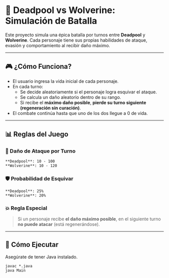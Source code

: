 # 🧠 Deadpool vs Wolverine: Simulación de Batalla

Este proyecto simula una épica batalla por turnos entre **Deadpool** y **Wolverine**. Cada personaje tiene sus propias habilidades de ataque, evasión y comportamiento al recibir daño máximo.

---

## 🎮 ¿Cómo Funciona?

- El usuario ingresa la vida inicial de cada personaje.
- En cada turno:
  - Se decide aleatoriamente si el personaje logra esquivar el ataque.
  - Se calcula un daño aleatorio dentro de su rango.
  - Si recibe el **máximo daño posible**, **pierde su turno siguiente (regeneración sin curación)**.
- El combate continúa hasta que uno de los dos llegue a 0 de vida.

---

## 📊 Reglas del Juego

### 🎯 Daño de Ataque por Turno

    **Deadpool**: 10 - 100
    **Wolverine**: 10 - 120

### 🛡️ Probabilidad de Esquivar

    **Deadpool**: 25%
    **Wolverine**: 20%

### 💥 Regla Especial

> Si un personaje recibe **el daño máximo posible**, en el siguiente turno **no puede atacar** (está regenerándose).

---

## 🚀 Cómo Ejecutar

Asegúrate de tener Java instalado.

    javac *.java
    java Main
